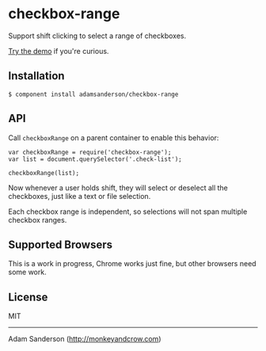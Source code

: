 
# checkbox-range

  Support shift clicking to select a range of checkboxes.
  
  [Try the demo](http://adamsanderson.github.io/checkbox-range/) if you're curious.

## Installation

    $ component install adamsanderson/checkbox-range

## API

  Call `checkboxRange` on a parent container to enable this behavior:
  
    var checkboxRange = require('checkbox-range');
    var list = document.querySelector('.check-list');

    checkboxRange(list);

  Now whenever a user holds shift, they will select or deselect all the checkboxes, just like a text or file selection.
  
  Each checkbox range is independent, so selections will not span multiple checkbox ranges.
  
## Supported Browsers
  
  This is a work in progress, Chrome works just fine, but other browsers need some work.

## License

  MIT

---

Adam Sanderson (http://monkeyandcrow.com)